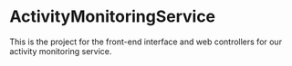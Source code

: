# ActivityMonitoringService
This is the project for the front-end interface and web controllers for our activity monitoring service.
